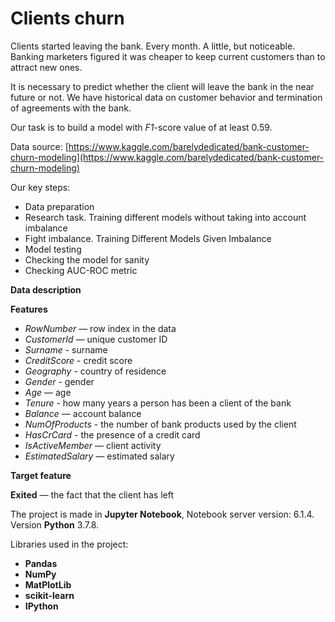 # Clients churn

Clients started leaving the bank. Every month. A little, but noticeable. Banking marketers figured it was cheaper to keep current customers than to attract new ones.

It is necessary to predict whether the client will leave the bank in the near future or not. We have historical data on customer behavior and termination of agreements with the bank.

Our task is to build a model with *F1*-score value of at least 0.59.

Data source: [https://www.kaggle.com/barelydedicated/bank-customer-churn-modeling](https://www.kaggle.com/barelydedicated/bank-customer-churn-modeling)

Our key steps:
* Data preparation
* Research task. Training different models without taking into account imbalance
* Fight imbalance. Training Different Models Given Imbalance
* Model testing
* Checking the model for sanity
* Checking AUC-ROC metric

**Data description**  

**Features**

* *RowNumber* — row index in the data 
* *CustomerId* — unique customer ID 
* *Surname* - surname 
* *CreditScore* - credit score 
* *Geography* - country of residence 
* *Gender* - gender 
* *Age* — age 
* *Tenure* - how many years a person has been a client of the bank 
* *Balance* — account balance 
* *NumOfProducts* - the number of bank products used by the client 
* *HasCrCard* - the presence of a credit card 
* *IsActiveMember* — client activity 
* *EstimatedSalary* — estimated salary

**Target feature** 

**Exited** — the fact that the client has left


The project is made in **Jupyter Notebook**, Notebook server version: 6.1.4. Version **Python** 3.7.8.
  
Libraries used in the project:
* **Pandas**
* **NumPy**
* **MatPlotLib**
* **scikit-learn**
* **IPython**

